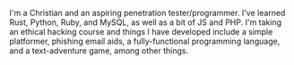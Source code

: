 I'm a Christian and an aspiring penetration tester/programmer. I've learned Rust, Python, Ruby, and MySQL, as well as a bit of JS and PHP. I'm taking an ethical hacking course and things I have developed include a simple platformer, phishing email aids, a fully-functional programming language, and a text-adventure game, among other things.
